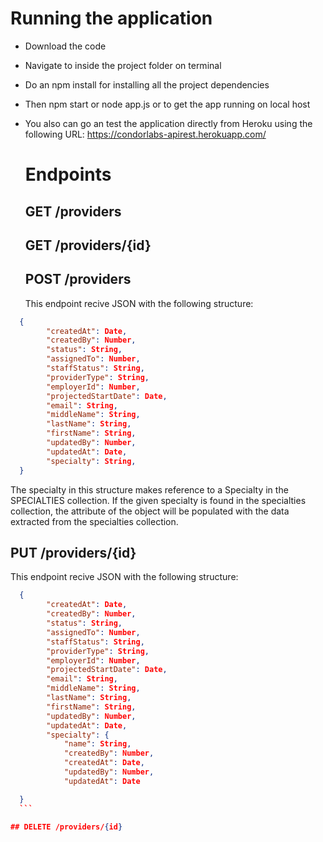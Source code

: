 # Running the application

- Download the code
- Navigate to inside the project folder on terminal
- Do an npm install for installing all the project dependencies
- Then npm start or node app.js or to get the app running on local host

- You also can go an test the application directly from  Heroku using the following URL:
  https://condorlabs-apirest.herokuapp.com/

  # Endpoints

  ## GET /providers

  ## GET /providers/{id}

  ## POST /providers
  
  This endpoint recive JSON with the following structure: <br>

```json
  {
        "createdAt": Date,
        "createdBy": Number,
        "status": String,
        "assignedTo": Number,
        "staffStatus": String,
        "providerType": String,
        "employerId": Number,
        "projectedStartDate": Date,
        "email": String,
        "middleName": String,
        "lastName": String,
        "firstName": String,
        "updatedBy": Number,
        "updatedAt": Date,
        "specialty": String,
  }
  ```
  
  The specialty in this structure makes reference to a Specialty in the SPECIALTIES collection.
  If the given specialty is found in the specialties collection, the attribute of the object will be populated with the data extracted from the specialties collection. 
    

  ## PUT /providers/{id}
  This endpoint recive JSON with the following structure: <br>
  
  ```json
    {
          "createdAt": Date,
          "createdBy": Number,
          "status": String,
          "assignedTo": Number,
          "staffStatus": String,
          "providerType": String,
          "employerId": Number,
          "projectedStartDate": Date,
          "email": String,
          "middleName": String,
          "lastName": String,
          "firstName": String,
          "updatedBy": Number,
          "updatedAt": Date,
          "specialty": {
              "name": String,
              "createdBy": Number,
              "createdAt": Date,
              "updatedBy": Number,
              "updatedAt": Date

    }
    ```

  ## DELETE /providers/{id}